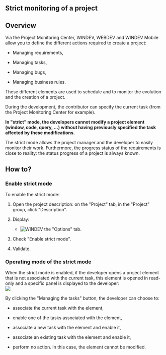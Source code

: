 


## Strict monitoring of a project
			



<a name="NOTE1"></a>
<a name="NOTE1_1"></a>


## Overview
<a name="overview_ELTTEXTE000120"></a>
Via the Project Monitoring Center, WINDEV, WEBDEV and WINDEV Mobile allow you to define the different actions required to create a project:

- Managing requirements,

- Managing tasks,

- Managing bugs,

- Managing business rules.




These different elements are used to schedule and to monitor the evolution and the creation of a project.

During the development, the contributor can specify the current task (from the Project Monitoring Center for example).

**In "strict" mode, the developers cannot modify a project element (window, code, query, ...) without having previously specified the task affected by these modifications.**

The strict mode allows the project manager and the developer to easily monitor their work. Furthermore, the progress status of the requirements is close to reality: the status progress of a project is always known.

<a name="NOTE2"></a>
<a name="NOTE2_1"></a>


## How to?
<a name="how_ELTTEXTE000144"></a>


### Enable strict mode
<a name="enable_strict_mode_ELTPARAGRAPHE000031"></a>

To enable the strict mode:

1. Open the project description: on the "Project" tab, in the "Project" group, click "Description".

2. Display: 

	- ![WINDEV](https://doc.pcsoft.fr/ext/images/us/WD.png) the "Options" tab.




3. Check "Enable strict mode".

4. Validate.



<a name="NOTE2_2"></a>


### Operating mode of the strict mode
<a name="operating_mode_the_strict_mode_ELTPARAGRAPHE000062"></a>

When the strict mode is enabled, if the developer opens a project element that is not associated with the current task, this element is opened in read-only and a specific panel is displayed to the developer: <br>![](https://doc.pcsoft.fr/en-US/images/image.awp?langid=3&name=mode_strict.gif)


By clicking the "Managing the tasks" button, the developer can choose to:

- associate the current task with the element, 

- enable one of the tasks associated with the element, 

- associate a new task with the element and enable it, 

- associate an existing task with the element and enable it, 

- perform no action. In this case, the element cannot be modified.





